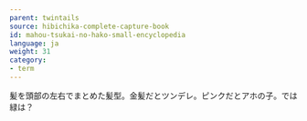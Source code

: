 ```yaml
---
parent: twintails
source: hibichika-complete-capture-book
id: mahou-tsukai-no-hako-small-encyclopedia
language: ja
weight: 31
category:
- term
---
```


髪を頭部の左右でまとめた髪型。金髪だとツンデレ。ピンクだとアホの子。では緑は？
